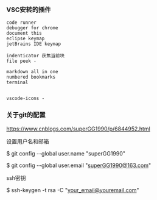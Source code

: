 ### VSC安转的插件
    code runner
    debugger for chrome 
    document this
    eclipse keymap
    jetBrains IDE keymap

    indenticator 获焦当前块
    file peek -

    markdown all in one
    numbered bookmarks
    terminal

    
    vscode-icons -



### 关于git的配置

https://www.cnblogs.com/superGG1990/p/6844952.html

设置用户名和邮箱

$ git config --global user.name "superGG1990"

$ git config --global user.email "superGG1990@163.com"
    

ssh密钥

$ ssh-keygen -t rsa -C "your_email@youremail.com"



